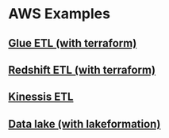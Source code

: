 # AWS Examples

## <ins>Glue ETL (with terraform)<ins>

## <ins>Redshift ETL (with terraform)

## <ins>Kinessis ETL

## <ins>Data lake (with lakeformation)
